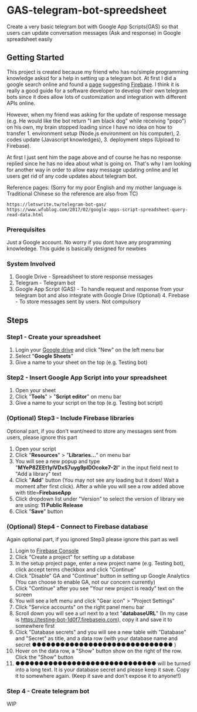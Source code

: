 # GAS-telegram-bot-spreedsheet
Create a very basic telegram bot with Google App Scripts(GAS) so that users can update conversation messages (Ask and response) in Google spreadsheet easily

## Getting Started

This project is created because my friend who has no/simple programming knowledge asksd for a help in setting up a telegram bot. At first I did a google search online and found a [page](https://medium.com/@aaroncql/build-a-serverless-telegram-bot-with-firebase-functions-267d251e4e46) suggesting [Firebase](https://firebase.google.com/). I think it is really a good guide for a software developer to develop their own telegram bots since it does allow lots of customization and integration with different APIs online.

However, when my friend was asking for the update of response message (e.g. He would like the bot return "I am black dog" while receiving "popo") on his own, my brain stopped loading since I have no idea on how to transfer 1. environment setup (Node.js environment on his computer), 2. codes update (Javascript knowledges), 3. deployment steps (Upload to Firebase).

At first I just sent him the page above and of course he has no response replied since he has no idea about what is going on. That's why I am looking for another way in order to allow easy message updating online and let users get rid of any code updates about telegram bot.

Reference pages: (Sorry for my poor English and my mother language is Traditional Chinese so the reference are also from TC)
```
https://letswrite.tw/telegram-bot-gas/
https://www.wfublog.com/2017/02/google-apps-script-spreadsheet-query-read-data.html
```
### Prerequisites

Just a Google account. No worry if you dont have any programming knowledege. This guide is basically designed for newbies


### System Involved
1. Google Drive - Spreadsheet to store response messages
2. Telegram - Telegram bot
3. Google App Script (GAS) - To handle request and response from your telegram bot and also integrate with Google Drive
(Optional) 4. Firebase - To store messages sent by users. Not compulsory


## Steps
### Step1 - Create your spreadsheet
1. Login your [Google drive](https://drive.google.com/drive/u/1/my-drive) and click "New" on the left menu bar
2. Select "**Google Sheets**"
3. Give a name to your sheet on the top (e.g. Testing bot)

### Step2 - Insert Google App Script into your spreadsheet
1. Open your sheet
2. Click "**Tools**" > "**Script editor**" on menu bar
3. Give a name to your script on the top (e.g. Testing bot script)

### (Optional) Step3 - Include Firebase libraries
Optional part, if you don't want/need to store any messages sent from users, please ignore this part
1. Open your script
2. Click "**Resources**" > "**Libraries...**" on menu bar
3. You will see a new popup and type "**MYeP8ZEEt1ylVDxS7uyg9plDOcoke7-2l**" in the input field next to "Add a library" text
4. Click "**Add**" button (You may not see any loading but it does! Wait a moment after first click). After a while you will see a row added above with title=**FirebaseApp**
5. Click dropdown list under "Version" to select the version of library we are using: **11 Public Release**
6. Click "**Save**" button

### (Optional) Step4 - Connect to Firebase database
Again optional part, if you ignored Step3 please ignore this part as well
1. Login to [Firebase Console](https://console.firebase.google.com/)
2. Click "Create a project" for setting up a database
3. In the setup project page, enter a new project name (e.g. Testing bot), click accept terms checkbox and click "Continue"
4. Click "Disable" GA and "Continue" button in setting up Google Analytics (You can choose to enable GA, not our concern currently)
5. Click "Continue" after you see "Your new project is ready" text on the screen
6. You will see a left menu and click "Gear icon" > "Project Settings"
7. Click "Service accounts" on the right panel menu bar
8. Scroll down you will see a url next to a text "**databaseURL**" (In my case is <https://testing-bot-1d0f7.firebaseio.com>), copy it and save it to somewhere first
9. Click "Database secrets" and you will see a new table with "Database" and "Secret" as title, and a data row (with your database name and secret ●●●●●●●●●●●●●●●●●●●●●●●●●●●●●● )
10. Hover on the data row, a "Show" button show on the right of the row. Click the "Show" button
11. ●●●●●●●●●●●●●●●●●●●●●●●●●●●●●● will be turned into a long text. It is your database secret and please keep it save. Copy it to somewhere again. (Keep it save and don't expose it to anyone!!)

### Step 4 - Create telegram bot
WIP
